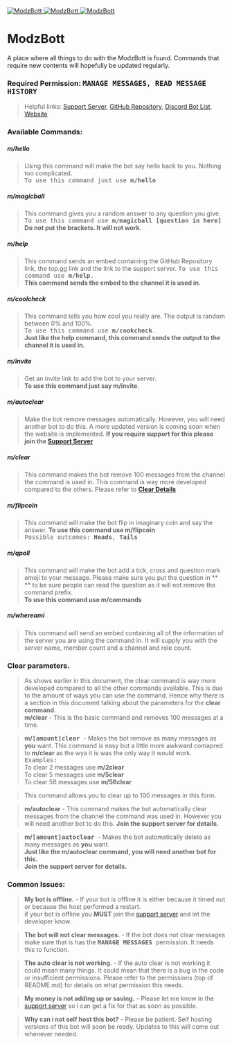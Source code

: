 <a href="https://top.gg/bot/709030261605793803" >
  <img src="https://top.gg/api/widget/status/709030261605793803.svg" alt="ModzBott" />
</a>
<a href="https://top.gg/bot/709030261605793803" >
  <img src="https://top.gg/api/widget/owner/709030261605793803.svg" alt="ModzBott" />
</a>
<a href="https://top.gg/bot/709030261605793803" >
  <img src="https://top.gg/api/widget/lib/709030261605793803.svg" alt="ModzBott" />
</a>

# ModzBott
A place where all things to do with the ModzBott is found. Commands that require new contents will hopefully be updated regularly.

### Required Permission: <samp>MANAGE MESSAGES, READ MESSAGE HISTORY </samp>

>Helpful links: [Support Server](https://discord.gg/nzEnYtZ), [GitHub Repository](https://github.com/Modzzzzz/ModzBott), [Discord Bot List](https://top.gg/bot/709030261605793803), [Website](https://ModzBottWebsite.lewisderek0508.repl.co)

### Available Commands:
##### m/hello
> Using this command will make the bot say hello back to you. Nothing too complicated.              
> <samp>To use this command just use **m/hello** </samp>
##### m/magicball
>This command gives you a random answer to any question you give.         
> <samp>To use this command use **m/magicball [question in here]** </samp>        
> **Do not put the brackets. It will not work.**
##### m/help
>This command sends an embed containing the GitHub Repository link, the top.gg link and the link to the support server.
> <samp>To use this command use **m/help**. </samp>       
> **This command sends the embed to the channel it is used in.**
##### m/coolcheck
>This command tells you how cool you really are. The output is random between 0% and 100%.        
> <samp>To use this command use **m/cookcheck**. </samp>        
> **Just like the help command, this command sends the output to the channel it is used in.**
##### m/invite
>Get an invite link to add the bot to your server.        
> **To use this command just say m/invite**.
##### m/autoclear
>Make the bot remove messages automatically. However, you will need another bot to do this. A more updated version is coming soon when the website is implemented. 
> **If you require support for this please join the [Support Server](https://discord.gg/nzEnYtZ)**
##### m/clear
>This command makes the bot remove 100 messages from the channel the command is used in. This command is way more developed compared to the others. Please refer to **[Clear Details](#clear-parameters)**
##### m/flipcoin
>This command will make the bot flip in imaginary coin and say the answer.
> **To use this command use m/flipcoin**        
> <samp>Possible outcomes: **Heads**, **Tails** </samp>
##### m/qpoll
>This command will make the bot add a tick, cross and question mark emoji to your message. Please make sure you put the question in ** ** to be sure people can read the question as it will not remove the command prefix.      
> **To use this command use m/commands**
##### m/whereami
>This command will send an embed containing all of the information of the server you are using the command in. It will supply you with the server name, member count and a channel and role count.

### Clear parameters.
>As shows earlier in this document, the clear command is way more developed compared to all the other commands available. This is due to the amount of ways you can use the command. Hence why there is a section in this document talking about the parameters for the **clear command**.     
> **m/clear** - This is the basic command and removes 100 messages at a time.

> **m/<samp>[amount]clear </samp>**- Makes the bot remove as many messages as **you** want. This command is easy but a little more awkward comapred to **m/clear** as the wya it is was the only way it would work.       
<samp>Examples: </samp>       
>To clear 2 messages use **m/2clear**       
>To clear 5 messages use **m/5clear**       
>To clear 56 messages use **m/56clear**       

>This command allows you to clear up to 100 messages in this form.

> **m/autoclear** - This command makes the bot automatically clear messages from the channel the command was used in. However you will need another bot to do this. **Join the support server for details.**

> **m/<samp>[amount]autoclear </samp>** - Makes the bot automatically delete as many messages as **you** want.        
> **Just like the m/autoclear command, you will need another bot for this.**        
> **Join the support server for details.**

### Common Issues:
> **My bot is offline.** - If your bot is offline it is either because it timed out or because the host performed a restart.       
> if your bot is offline you **MUST** join the [support server](https://discord.gg/nzEnYtZ) and let the developer know.

> **The bot will not clear messages.** - If the bot does not clear messages make sure that is has the **<samp>MANAGE MESSAGES </samp>** permission. It needs this to function.

> **The auto clear is not working.** - If the auto clear is not working it could mean many things. It could mean that there is a bug in the code or insufficient permissions. Please refer to the permissions (top of README.md) for details on what permission this needs. 

> **My money is not adding up or saving.** - Please let me know in the [support server](https://discord.gg/nzEnYtZ) so i can get a fix for that as soon as possible.

> **Why can i not self host this bot?** - Please be patient. Self hosting versions of this bot will soon be ready. Updates to this will come out whenever needed.
